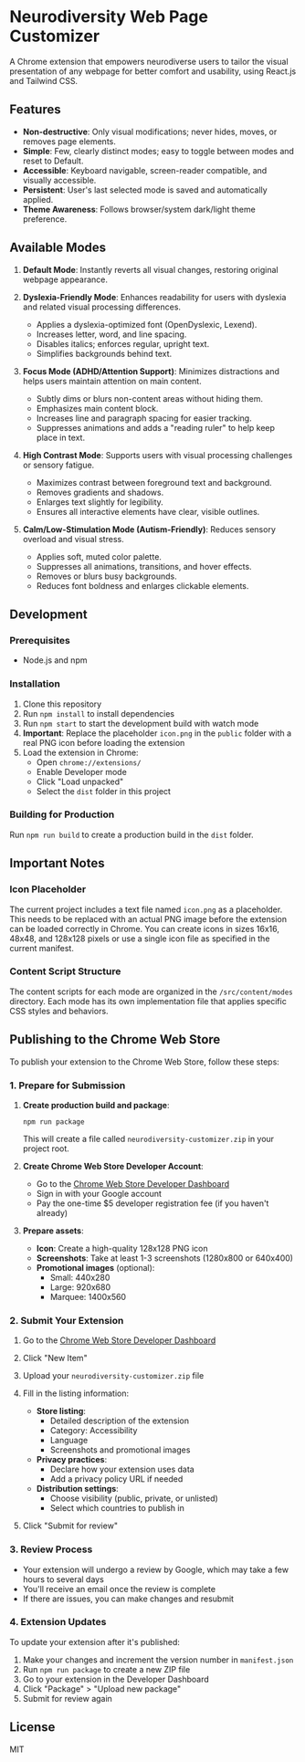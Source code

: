 # Neurodiversity Web Page Customizer

A Chrome extension that empowers neurodiverse users to tailor the visual presentation of any webpage for better comfort and usability, using React.js and Tailwind CSS.

## Features

- **Non-destructive**: Only visual modifications; never hides, moves, or removes page elements.
- **Simple**: Few, clearly distinct modes; easy to toggle between modes and reset to Default.
- **Accessible**: Keyboard navigable, screen-reader compatible, and visually accessible.
- **Persistent**: User's last selected mode is saved and automatically applied.
- **Theme Awareness**: Follows browser/system dark/light theme preference.

## Available Modes

1. **Default Mode**: Instantly reverts all visual changes, restoring original webpage appearance.

2. **Dyslexia-Friendly Mode**: Enhances readability for users with dyslexia and related visual processing differences.
   - Applies a dyslexia-optimized font (OpenDyslexic, Lexend).
   - Increases letter, word, and line spacing.
   - Disables italics; enforces regular, upright text.
   - Simplifies backgrounds behind text.

3. **Focus Mode (ADHD/Attention Support)**: Minimizes distractions and helps users maintain attention on main content.
   - Subtly dims or blurs non-content areas without hiding them.
   - Emphasizes main content block.
   - Increases line and paragraph spacing for easier tracking.
   - Suppresses animations and adds a "reading ruler" to help keep place in text.

4. **High Contrast Mode**: Supports users with visual processing challenges or sensory fatigue.
   - Maximizes contrast between foreground text and background.
   - Removes gradients and shadows.
   - Enlarges text slightly for legibility.
   - Ensures all interactive elements have clear, visible outlines.

5. **Calm/Low-Stimulation Mode (Autism-Friendly)**: Reduces sensory overload and visual stress.
   - Applies soft, muted color palette.
   - Suppresses all animations, transitions, and hover effects.
   - Removes or blurs busy backgrounds.
   - Reduces font boldness and enlarges clickable elements.

## Development

### Prerequisites

- Node.js and npm

### Installation

1. Clone this repository
2. Run `npm install` to install dependencies
3. Run `npm start` to start the development build with watch mode
4. **Important**: Replace the placeholder `icon.png` in the `public` folder with a real PNG icon before loading the extension
5. Load the extension in Chrome:
   - Open `chrome://extensions/`
   - Enable Developer mode
   - Click "Load unpacked"
   - Select the `dist` folder in this project

### Building for Production

Run `npm run build` to create a production build in the `dist` folder.

## Important Notes

### Icon Placeholder
The current project includes a text file named `icon.png` as a placeholder. This needs to be replaced with an actual PNG image before the extension can be loaded correctly in Chrome. You can create icons in sizes 16x16, 48x48, and 128x128 pixels or use a single icon file as specified in the current manifest.

### Content Script Structure
The content scripts for each mode are organized in the `/src/content/modes` directory. Each mode has its own implementation file that applies specific CSS styles and behaviors.

## Publishing to the Chrome Web Store

To publish your extension to the Chrome Web Store, follow these steps:

### 1. Prepare for Submission

1. **Create production build and package**:
   ```
   npm run package
   ```
   This will create a file called `neurodiversity-customizer.zip` in your project root.

2. **Create Chrome Web Store Developer Account**:
   - Go to the [Chrome Web Store Developer Dashboard](https://chrome.google.com/webstore/devconsole/)
   - Sign in with your Google account
   - Pay the one-time $5 developer registration fee (if you haven't already)

3. **Prepare assets**:
   - **Icon**: Create a high-quality 128x128 PNG icon
   - **Screenshots**: Take at least 1-3 screenshots (1280x800 or 640x400)
   - **Promotional images** (optional):
     - Small: 440x280
     - Large: 920x680
     - Marquee: 1400x560

### 2. Submit Your Extension

1. Go to the [Chrome Web Store Developer Dashboard](https://chrome.google.com/webstore/devconsole/)
2. Click "New Item"
3. Upload your `neurodiversity-customizer.zip` file
4. Fill in the listing information:
   - **Store listing**:
     - Detailed description of the extension
     - Category: Accessibility
     - Language
     - Screenshots and promotional images
   - **Privacy practices**:
     - Declare how your extension uses data
     - Add a privacy policy URL if needed
   - **Distribution settings**:
     - Choose visibility (public, private, or unlisted)
     - Select which countries to publish in

5. Click "Submit for review"

### 3. Review Process

- Your extension will undergo a review by Google, which may take a few hours to several days
- You'll receive an email once the review is complete
- If there are issues, you can make changes and resubmit

### 4. Extension Updates

To update your extension after it's published:

1. Make your changes and increment the version number in `manifest.json`
2. Run `npm run package` to create a new ZIP file
3. Go to your extension in the Developer Dashboard
4. Click "Package" > "Upload new package"
5. Submit for review again

## License

MIT
